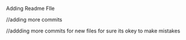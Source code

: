 






















Adding Readme FIle

//adding more commits

//addding more commits for new files for sure its okey to make mistakes

